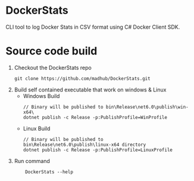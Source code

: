 # DockerStats
CLI tool to log Docker Stats in CSV format using C# Docker Client SDK.
# Source code build
1. Checkout the DockerStats repo
    ```shell
    git clone https://github.com/madhub/DockerStats.git
    ```  
2. Build self contained executable that work on windows & Linux
      * Windows Build
        ```shell
        // Binary will be published to bin\Release\net6.0\publish\win-x64\
        dotnet publish -c Release -p:PublishProfile=WinProfile
        ```  
    * Linux Build
        ```shell
        // Binary will be published to bin\Release\net6.0\publish\linux-x64 directory
        dotnet publish -c Release -p:PublishProfile=LinuxProfile
        ```  
3. Run command
    ```shell
        DockerStats --help
    ```